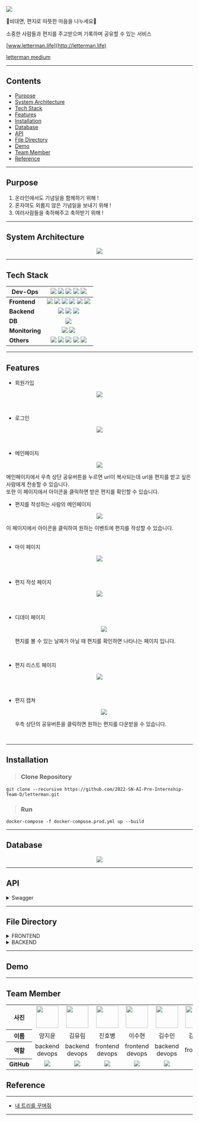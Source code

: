 <img src="https://user-images.githubusercontent.com/97827316/193054865-ad2cd48a-53c8-46f7-b7a9-3c62bc96deed.png">

💌비대면, 편지로 따뜻한 마음을 나누세요💌

소중한 사람들과 편지를 주고받으며 기록하며 공유할 수 있는 서비스

[www.letterman.life](http://letterman.life)

[letterman medium](https://medium.com/@michelle0113/letterman-web-project-7f19b04db186)

---

<!-- 목차  -->

## **Contents**

- [Purpose](#purpose)
- [System Architecture](#system-architecture)
- [Tech Stack](#tech-stack)
- [Features](#features)
- [Installation](#Installation)
- [Database](#database)
- [API](#api)
- [File Directory](#file-directory)
- [Demo](#Demo)
- [Team Member](#team-member)
- [Reference](#reference)

---

## **Purpose**

1. 온라인에서도 기념일을 함께하기 위해 !
2. 혼자여도 외롭지 않은 기념일을 보내기 위해 !
3. 여러사람들을 축하해주고 축하받기 위해 !

---

## **System Architecture**

<p align="center">
    <img src="https://user-images.githubusercontent.com/105929978/193292189-dc9ac884-2ca6-4934-8afd-464de9562ef6.png">
</p>

---

## **Tech Stack**

| **Dev-Ops**    |                                                  <img src="https://img.shields.io/badge/Docker-2496ED?style=for-the-badge&logo=Docker&logoColor=black"> <img src="https://img.shields.io/badge/NGINX-009639?style=for-the-badge&logo=NGINX&logoColor=black"> <img src="https://img.shields.io/badge/Amazon S3-569A31?style=for-the-badge&logo=amazon%20s3&logoColor=black"> <img src="https://img.shields.io/badge/Amazon RDS-527FFF?style=for-the-badge&logo=amazon%20rds&logoColor=black"> <img src="https://img.shields.io/badge/Amazon EC2-FF9900?style=for-the-badge&logo=amazon%20ec2&logoColor=black">                                                   |
| -------------- | :-------------------------------------------------------------------------------------------------------------------------------------------------------------------------------------------------------------------------------------------------------------------------------------------------------------------------------------------------------------------------------------------------------------------------------------------------------------------------------------------------------------------------------------------------------------------------------------------------------------------------------------------------------------: |
| **Frontend**   | <img src="https://img.shields.io/badge/TypeScript-3178C6?style=for-the-badge&logo=TypeScript&logoColor=black"> <img src="https://img.shields.io/badge/React-20232A?style=for-the-badge&logo=react&logoColor=61DAFB"> <img src="https://img.shields.io/badge/Redux-764ABC?style=for-the-badge&logo=Redux&logoColor=black"> <img src="https://img.shields.io/badge/Tailwind_CSS-38B2AC?style=for-the-badge&logo=tailwind-css&logoColor=white"> <img src="https://img.shields.io/badge/eslint-3A33D1?style=for-the-badge&logo=eslint&logoColor=white"> <img src="https://img.shields.io/badge/prettier-1A2C34?style=for-the-badge&logo=prettier&logoColor=F7BA3E"> |
| **Backend**    |                                                                                                                                                                   <img src="https://img.shields.io/badge/Django-092E20?style=for-the-badge&logo=Django&logoColor=white"> <img src="https://img.shields.io/badge/Gunicorn-499848?style=for-the-badge&logo=Gunicorn&logoColor=black"> <img src="https://img.shields.io/badge/swagger-85EA2D?style=for-the-badge&logo=swagger&logoColor=black">                                                                                                                                                                    |
| **DB**         |                                                                                                                                                                                                                                                                              <img src="https://img.shields.io/badge/MySQL-4479A1?style=for-the-badge&logo=MySQL&logoColor=black">                                                                                                                                                                                                                                                                               |
| **Monitoring** |                                                                                                                                                                                                                     <img src="https://img.shields.io/badge/Prometheus-E6522C?style=for-the-badge&logo=Prometheus&logoColor=black"> <img src="https://img.shields.io/badge/Grafana-F46800?style=for-the-badge&logo=grafana&logoColor=black">                                                                                                                                                                                                                     |
| **Others**     |                                                            <img src="https://img.shields.io/badge/GitHub-100000?style=for-the-badge&logo=github&logoColor=white"> <img src="https://img.shields.io/badge/GitKraken-179287?style=for-the-badge&logo=GitKraken&logoColor=black"> <img src="https://img.shields.io/badge/Postman-FF6C37?style=for-the-badge&logo=postman&logoColor=white"> <img src="https://img.shields.io/badge/Slack-4A154B?style=for-the-badge&logo=slack&logoColor=white"> <img src="https://img.shields.io/badge/Notion-000000?style=for-the-badge&logo=notion&logoColor=white">                                                             |

---

## **Features**

- 회원가입
<p align="center">
  <img src="https://user-images.githubusercontent.com/105929978/193309962-b83843c8-405b-4962-b190-ee01b0d9aa91.gif">
</p>
<br>

- 로그인
<p align="center">
  <img src="https://user-images.githubusercontent.com/105929978/193308352-3a6b7f71-b84e-486a-9ee8-57e9734a3ef6.gif">
</p>
<br>

- 메인페이지
<p align="center">
  <img src="https://user-images.githubusercontent.com/105929978/193308158-5853e1c1-980d-494b-9d3e-7c2e473f9b1d.png">
</p>
  메인페이지에서 우측 상단 공유버튼을 누르면 url이 복사되는데 url을 편지를 받고 싶은 사람에게 전송할 수 있습니다.
  <br>
  또한 이 페이지에서 아이콘을 클릭하면 받은 편지를 확인할 수 있습니다.

<br>

- 편지를 작성하는 사람의 메인페이지
<p align="center">
  <img src="https://user-images.githubusercontent.com/105929978/193308161-2cd2b91d-f1f8-461d-bdb7-b9d551332c7e.png">
</p>
  이 페이지에서 아이콘을 클릭하여 원하는 이벤트에 편지를 작성할 수 있습니다.
  <br><br>

- 마이 페이지
<p align="center">
  <img src="https://user-images.githubusercontent.com/105929978/193308156-b54d8cb9-c120-49bc-95bf-afab28957c11.png">
</p>
<br>

- 편지 작성 페이지
<p align="center">
  <img src="https://user-images.githubusercontent.com/105929978/193308169-6bba5d2f-68cc-48ab-8740-30ac748a46d5.gif">
</p>
<br>

- 디데이 페이지
  <p align="center">
    <img src="https://user-images.githubusercontent.com/105929978/193308131-a7a60cba-f411-45c3-b435-26cce380fbe3.gif">
  </p>
    편지를 볼 수 있는 날짜가 아닐 때 편지를 확인하면 나타나는 페이지 입니다.

<br>

- 편지 리스트 페이지
<p align="center">
  <img src="https://user-images.githubusercontent.com/105929978/193308165-311726f0-1951-4176-9d99-c7a36256b88a.gif">
</p>
<br>

- 편지 캡쳐
  <p align="center">
    <img src="https://user-images.githubusercontent.com/105929978/193308171-d2aa94cd-7765-4918-9340-6aa048e094f1.gif">
  </p>
    우측 상단의 공유버튼을 클릭하면 원하는 편지를 다운받을 수 있습니다.
<br>

---

## **Installation**

> ### Clone Repository

```
git clone --recursive https://github.com/2022-SN-AI-Pre-Internship-Team-D/letterman.git
```

> ### Run

```
docker-compose -f docker-compose.prod.yml up --build
```

---

## **Database**

<p align="center">
    <img src="https://user-images.githubusercontent.com/105929978/193294253-8a4ea2a5-5ae7-4a54-8392-f8d20f34d890.png">
</p>

---

## **API**

<details>
<summary>Swagger</summary>
<div markdown="1">
<br>
<img src="https://user-images.githubusercontent.com/105929978/193312033-15104411-8ff0-456f-a1b5-7828ebcc1f7e.png">
</div>
</details>
<hr>

## **File Directory**

<details>
<summary>FRONTEND</summary>

```
letterman-front
┣ public
 ┣ images
 ┃ ┣ back1.png
 ┃ ┣ back2.png
 ┃ ┣ back3.png
 ┃ ┣ cookieimg.png
 ┃ ┣ halloweenimg.png
 ┃ ┣ letterimg.png
 ┃ ┣ newyearimg.png
 ┃ ┣ thankimg.png
 ┃ ┣ treeimg.png
 ┃ ┗ valentineimg.png
 ┣ favicon.ico
 ┣ index.html
 ┣ logo192.png
 ┣ logo512.png
 ┣ manifest.json
 ┗ robots.txt
┣ src
 ┣ components
 ┃ ┣ App
 ┃ ┃ ┗ AuthRouter.tsx
 ┃ ┣ Audio
 ┃ ┃ ┗ audioPlayer.jsx
 ┃ ┣ MailList
 ┃ ┃ ┣ EachMail.tsx
 ┃ ┃ ┣ MailInput.tsx
 ┃ ┃ ┗ MoreButton.tsx
 ┃ ┣ RemainingDays
 ┃ ┃ ┣ EachCookie.tsx
 ┃ ┃ ┗ FooterCookies.tsx
 ┃ ┣ MovePath.tsx
 ┃ ┣ RemainModal.tsx
 ┃ ┗ ResultModal.tsx
 ┣ font
 ┃ ┗ SeaweedScript.ttf
 ┣ images
 ┃ ┣ .DS_Store
 ┃ ┣ Enter.png
 ┃ ┣ back.png
 ┃ ┣ circlecheck.png
 ┃ ┣ cookieimg.png
 ┃ ┣ downloadAudio.png
 ┃ ┣ letterbg.png
 ┃ ┣ logo192.png
 ┃ ┣ mic.png
 ┃ ┣ pauseAudio.png
 ┃ ┣ pencilImage.svg
 ┃ ┣ playAudio.png
 ┃ ┣ plus.png
 ┃ ┣ postcard.png
 ┃ ┣ profile.png
 ┃ ┣ shareimg.png
 ┃ ┣ star.svg
 ┃ ┣ stopAudio.png
 ┃ ┣ urlshare.png
 ┃ ┗ userprofile.png
 ┣ page
 ┃ ┣ .DS_Store
 ┃ ┣ BirthMailListPage.tsx
 ┃ ┣ LoginPage.tsx
 ┃ ┣ MailListPage.tsx
 ┃ ┣ MailWritePage.tsx
 ┃ ┣ MainPage.tsx
 ┃ ┣ MainPage2.tsx
 ┃ ┣ Mypage.tsx
 ┃ ┗ SignupPage.tsx
 ┣ redux
 ┃ ┣ configStore.tsx
 ┃ ┗ userID.tsx
 ┣ utils
 ┃ ┣ ColorSystem.tsx
 ┃ ┣ getUUID.tsx
 ┃ ┣ pageStyle.css
 ┃ ┣ tokenManager.tsx
 ┃ ┗ useCopyClipBoard.tsx
 ┣ .DS_Store
 ┣ App.tsx
 ┣ image.d.ts
 ┣ index.tsx
 ┗ tailwind.css
```

</details>
<details>
<summary>BACKEND</summary>

```
letterman-back
    ├── README.md
    ├── backend
    │   ├── backend
    │   │   ├── __init__.py
    │   │   ├── __pycache__
    │   │   │   ├── __init__.cpython-39.pyc
    │   │   │   ├── settings.cpython-39.pyc
    │   │   │   ├── urls.cpython-39.pyc
    │   │   │   └── wsgi.cpython-39.pyc
    │   │   ├── asgi.py
    │   │   ├── settings.py
    │   │   ├── urls.py
    │   │   └── wsgi.py
    │   ├── devenvs
    │   │   └── mysqldb.env
    │   ├── dockerfile
    │   ├── letters
    │   │   ├── __init__.py
    │   │   ├── __pycache__
    │   │   │   ├── __init__.cpython-39.pyc
    │   │   │   ├── admin.cpython-39.pyc
    │   │   │   ├── apps.cpython-39.pyc
    │   │   │   ├── models.cpython-39.pyc
    │   │   │   ├── serializers.cpython-39.pyc
    │   │   │   ├── urls.cpython-39.pyc
    │   │   │   ├── utils.cpython-39.pyc
    │   │   │   └── views.cpython-39.pyc
    │   │   ├── admin.py
    │   │   ├── apps.py
    │   │   ├── migrations
    │   │   │   ├── 0001_initial.py
    │   │   │   ├── 0002_initial.py
    │   │   │   ├── 0003_alter_letter_anni_id.py
    │   │   │   ├── 0004_alter_letter_anni_id.py
    │   │   │   ├── __init__.py
    │   │   │   └── __pycache__
    │   │   │       ├── 0001_initial.cpython-39.pyc
    │   │   │       ├── 0002_initial.cpython-39.pyc
    │   │   │       ├── 0003_alter_letter_anni_id.cpython-39.pyc
    │   │   │       ├── 0004_alter_letter_anni_id.cpython-39.pyc
    │   │   │       └── __init__.cpython-39.pyc
    │   │   ├── models.py
    │   │   ├── serializers.py
    │   │   ├── tests.py
    │   │   ├── urls.py
    │   │   ├── utils.py
    │   │   └── views.py
    │   ├── manage.py
    │   ├── requirements.txt
    │   └── users
    │       ├── __init__.py
    │       ├── __pycache__
    │       │   ├── __init__.cpython-39.pyc
    │       │   ├── admin.cpython-39.pyc
    │       │   ├── apps.cpython-39.pyc
    │       │   ├── models.cpython-39.pyc
    │       │   ├── serializers.cpython-39.pyc
    │       │   ├── urls.cpython-39.pyc
    │       │   └── views.cpython-39.pyc
    │       ├── admin.py
    │       ├── apps.py
    │       ├── migrations
    │       │   ├── 0001_initial.py
    │       │   ├── __init__.py
    │       │   └── __pycache__
    │       │       ├── 0001_initial.cpython-39.pyc
    │       │       └── __init__.cpython-39.pyc
    │       ├── models.py
    │       ├── serializers.py
    │       ├── tests.py
    │       ├── urls.py
    │       └── views.py
    └── docker-compose.yml
```

</details>
<hr>

## **Demo**

---

## **Team Member**

<table width="950">
    <thead>
    </thead>
    <tbody>
    <tr>
        <th>사진</th>
         <td width="100" align="center">
            <a href="https://github.com/Zzyoon">
                <img src="https://avatars.githubusercontent.com/u/98005864?v=4.png" width="60" height="60">
            </a>
        </td>
        <td width="100" align="center">
            <a href="https://github.com/Ellie010707">
                <img src="https://avatars.githubusercontent.com/u/41159837?v=4.png" width="60" height="60">
            </a>
        </td>
        <td width="100" align="center">
            <a href="https://github.com/bicco2">
                <img src="https://avatars.githubusercontent.com/u/77577434?v=4.png" width="60" height="60">
            </a>
        </td>
        <td width="100" align="center">
            <a href="https://github.com/suhyeon3484">
                <img src="https://avatars.githubusercontent.com/u/105929978?v=4.png" width="60" height="60">
            </a>
        </td>
        <td width="100" align="center">
            <a href="https://github.com/gogo220">
                <img src="https://avatars.githubusercontent.com/u/112369016?v=4.png" width="60" height="60">
            </a>
        </td>
        <td width="100" align="center">
            <a href="https://github.com/yura0302">
                <img src="https://avatars.githubusercontent.com/u/97827316?v=4.png" width="60" height="60">
            </a>
    </tr>
    <tr>
        <th>이름</th>
        <td width="100" align="center">양지윤</td>
        <td width="100" align="center">김유림</td>
        <td width="100" align="center">진호병</td>
        <td width="100" align="center">이수현</td>
        <td width="100" align="center">김수민</td>
        <td width="100" align="center">김유라</td>
    </tr>
    <tr>
        <th>역할</th>
        <td width="150" align="center">
            backend<br>
            devops<br>
        </td>
        <td width="150" align="center">
            backend<br>
            devops<br>
        </td>
        <td width="150" align="center">
            frontend<br>
            devops<br>
        </td>
        <td width="150" align="center">
            frontend<br>
            devops<br>
        </td>
        <td width="150" align="center">
            backend<br>
            devops<br>
        </td>
        <td width="150" align="center">
            frontend<br>
        </td>
    </tr>
    <tr>
        <th>GitHub</th>
        <td width="100" align="center">
            <a href="https://github.com/Zzyoon">
                <img src="http://img.shields.io/badge/Zzyoon-green?style=social&logo=github"/>
            </a>
        </td>
        <td width="100" align="center">
            <a href="https://github.com/Ellie010707">
                <img src="http://img.shields.io/badge/Ellie010707-green?style=social&logo=github"/>
            </a>
        </td>
        <td width="100" align="center">
            <a href="https://github.com/bicco2">  
                <img src="http://img.shields.io/badge/bicco2-green?style=social&logo=github"/>
            </a>
        </td>
        <td width="100" align="center">
            <a href="https://github.com/suhyeon3484">
                <img src="http://img.shields.io/badge/suhyeon3484-green?style=social&logo=github"/>
            </a>
        </td>
        <td width="100" align="center">
            <a href="https://github.com/gogo220">
                <img src="http://img.shields.io/badge/gogo220-green?style=social&logo=github"/>
            </a>
        </td>
         <td width="100" align="center">
            <a href="https://github.com/yura0302">
                <img src="http://img.shields.io/badge/yura0302-green?style=social&logo=github"/>
            </a>
    </tr>
    </tbody>
</table>

## **Reference**

---

- [내 트리를 꾸며줘](https://santafive.notion.site/3834450147f8438ba23daa934d7495a9)

---

